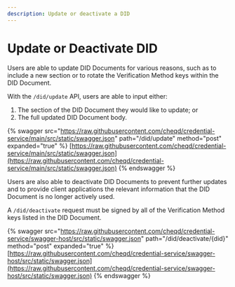 ```yaml
---
description: Update or deactivate a DID
---
```


# Update or Deactivate DID

Users are able to update DID Documents for various reasons, such as to include a new section or to rotate the Verification Method keys within the DID Document.&#x20;

With the `/did/update` API, users are able to input either:

1. &#x20;The section of the DID Document they would like to update; or
2. The full updated DID Document body.

{% swagger src="https://raw.githubusercontent.com/cheqd/credential-service/main/src/static/swagger.json" path="/did/update" method="post" expanded="true" %}
[https://raw.githubusercontent.com/cheqd/credential-service/main/src/static/swagger.json](https://raw.githubusercontent.com/cheqd/credential-service/main/src/static/swagger.json)
{% endswagger %}

Users are also able to deactivate DID Documents to prevent further updates and to provide client applications the relevant information that the DID Document is no longer actively used.&#x20;

A `/did/deactivate` request must be signed by all of the Verification Method keys listed in the DID Document.&#x20;

{% swagger src="https://raw.githubusercontent.com/cheqd/credential-service/swagger-host/src/static/swagger.json" path="/did/deactivate/{did}" method="post" expanded="true" %}
[https://raw.githubusercontent.com/cheqd/credential-service/swagger-host/src/static/swagger.json](https://raw.githubusercontent.com/cheqd/credential-service/swagger-host/src/static/swagger.json)
{% endswagger %}

